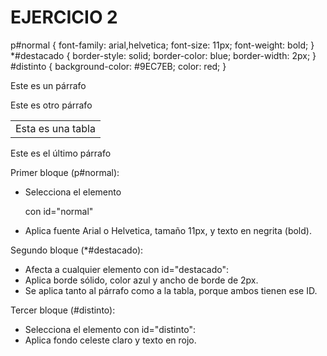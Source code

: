 # EJERCICIO 2

p#normal {
    font-family: arial,helvetica;
    font-size: 11px;
    font-weight: bold;
}
*#destacado {
    border-style: solid;
    border-color: blue;
    border-width: 2px;
}
#distinto {
    background-color: #9EC7EB;
    color: red;
}

<p id="normal">Este es un párrafo</p>
<p id="destacado">Este es otro párrafo</p>
<table id="destacado"><tr><td>Esta es una tabla</td></tr></table>
<p id="distinto">Este es el último párrafo</p>


Primer bloque (p#normal):
- Selecciona el elemento <p> con id="normal"
- Aplica fuente Arial o Helvetica, tamaño 11px, y texto en negrita (bold).

Segundo bloque (*#destacado):
- Afecta a cualquier elemento con id="destacado":
- Aplica borde sólido, color azul y ancho de borde de 2px.
- Se aplica tanto al párrafo como a la tabla, porque ambos tienen ese ID.

Tercer bloque (#distinto):
- Selecciona el elemento con id="distinto":
- Aplica fondo celeste claro y texto en rojo.

